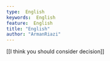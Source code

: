 ```yaml
---
type:  English
keywords:  English
feature:  English
title: "English"
author: "ArmanRiazi"
---
```



[[I think you should consider decision]]